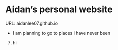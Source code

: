 # Aidan’s personal website
URL: aidanlee07.github.io
<!DOCTYPE html>
<html>
    <body>
      <!-- <p>Hello everyone,I am a new programmer and I am so exited for this!</p> -->
      <ul>
      <li>I am planning to go to places i have never been</li>
      </ul>
      <ol start="7">
     <li>hi</li>
      </ol>
    </body>

</html>
